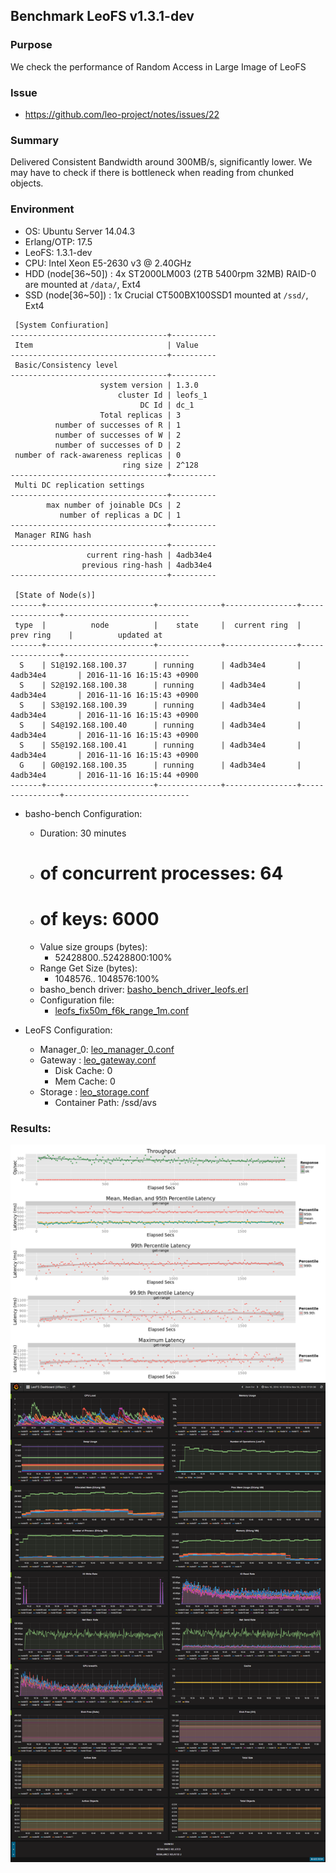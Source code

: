 ## Benchmark LeoFS v1.3.1-dev

### Purpose
We check the performance of Random Access in Large Image of LeoFS

### Issue
* https://github.com/leo-project/notes/issues/22

### Summary
Delivered Consistent Bandwidth around 300MB/s, significantly lower.
We may have to check if there is bottleneck when reading from chunked objects.

### Environment

* OS: Ubuntu Server 14.04.3
* Erlang/OTP: 17.5
* LeoFS: 1.3.1-dev
* CPU: Intel Xeon E5-2630 v3 @ 2.40GHz
* HDD (node[36~50]) : 4x ST2000LM003 (2TB 5400rpm 32MB) RAID-0 are mounted at `/data/`, Ext4
* SSD (node[36~50]) : 1x Crucial CT500BX100SSD1 mounted at `/ssd/`, Ext4

```
 [System Confiuration]
-----------------------------------+----------
 Item                              | Value
-----------------------------------+----------
 Basic/Consistency level
-----------------------------------+----------
                    system version | 1.3.0
                        cluster Id | leofs_1
                             DC Id | dc_1
                    Total replicas | 3
          number of successes of R | 1
          number of successes of W | 2
          number of successes of D | 2
 number of rack-awareness replicas | 0
                         ring size | 2^128
-----------------------------------+----------
 Multi DC replication settings
-----------------------------------+----------
        max number of joinable DCs | 2
           number of replicas a DC | 1
-----------------------------------+----------
 Manager RING hash
-----------------------------------+----------
                 current ring-hash | 4adb34e4
                previous ring-hash | 4adb34e4
-----------------------------------+----------

 [State of Node(s)]
-------+------------------------+--------------+----------------+----------------+----------------------------
 type  |          node          |    state     |  current ring  |   prev ring    |          updated at
-------+------------------------+--------------+----------------+----------------+----------------------------
  S    | S1@192.168.100.37      | running      | 4adb34e4       | 4adb34e4       | 2016-11-16 16:15:43 +0900
  S    | S2@192.168.100.38      | running      | 4adb34e4       | 4adb34e4       | 2016-11-16 16:15:43 +0900
  S    | S3@192.168.100.39      | running      | 4adb34e4       | 4adb34e4       | 2016-11-16 16:15:43 +0900
  S    | S4@192.168.100.40      | running      | 4adb34e4       | 4adb34e4       | 2016-11-16 16:15:43 +0900
  S    | S5@192.168.100.41      | running      | 4adb34e4       | 4adb34e4       | 2016-11-16 16:15:43 +0900
  G    | G0@192.168.100.35      | running      | 4adb34e4       | 4adb34e4       | 2016-11-16 16:15:44 +0900
-------+------------------------+--------------+----------------+----------------+----------------------------

```

* basho-bench Configuration:
    * Duration: 30 minutes
    * # of concurrent processes: 64
    * # of keys: 6000
    * Value size groups (bytes):
        * 52428800..52428800:100%
    * Range Get Size (bytes):
        *  1048576.. 1048576:100%
    * basho_bench driver: [basho_bench_driver_leofs.erl](https://github.com/leo-project/basho_bench/blob/master/src/basho_bench_driver_leofs.erl)
    * Configuration file: 
        * [leofs_fix50m_f6k_range_1m.conf](leofs_fix50m_f6k_range_1m.conf)

* LeoFS Configuration:
    * Manager_0: [leo_manager_0.conf](conf/G0/leo_manager.conf)
    * Gateway  : [leo_gateway.conf](conf/G0/leo_gateway.conf)
        * Disk Cache: 0
        * Mem Cache:  0
    * Storage  : [leo_storage.conf](conf/S0/leo_storage.conf)
        * Container Path: /ssd/avs

### Results:
![ops-latency](summary.png)
![monitoring-results](grafana.png)
